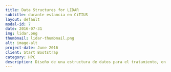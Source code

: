 ```yaml
---
title: Data Structures for LIDAR
subtitle: durante estancia en CiTIUS
layout: default
modal-id: 7
date: 2016-07-31
img: lidar.png
thumbnail: lidar-thumbnail.png
alt: image-alt
project-date: June 2016
client: Start Bootstrap
category: HPC
description: Diseño de una estructura de datos para el tratamiento, en tiempo real, de nubes de puntos obteninas a partir de sensores LIDAR. <br/>Desarrollado por uno de nosotros durante una beca de colaboración con el CiTIUS.
---
```


